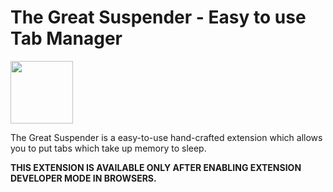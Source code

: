 # The Great Suspender - Easy to use Tab Manager

<img src="/src/img/suspendy-guy.png" width="100px" />

The Great Suspender is a easy-to-use hand-crafted extension which allows you to put tabs which take up memory to sleep.

**THIS EXTENSION IS AVAILABLE ONLY AFTER ENABLING EXTENSION DEVELOPER MODE IN BROWSERS.**
